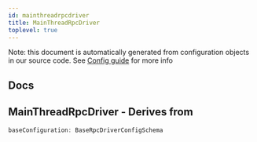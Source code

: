 ```yaml
---
id: mainthreadrpcdriver
title: MainThreadRpcDriver
toplevel: true
---
```


Note: this document is automatically generated from configuration objects in our
source code. See [Config guide](/docs/config_guide) for more info

## Docs

## MainThreadRpcDriver - Derives from

```js
baseConfiguration: BaseRpcDriverConfigSchema
```
